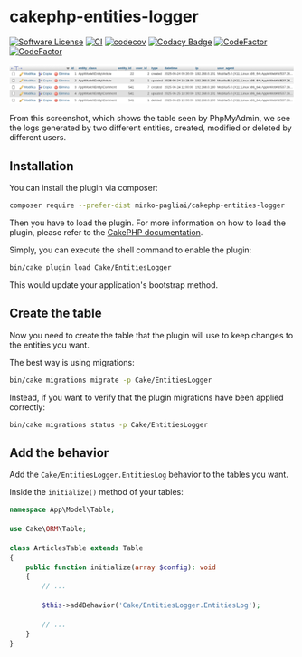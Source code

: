 # cakephp-entities-logger

[![Software License](https://img.shields.io/badge/license-MIT-brightgreen.svg?style=flat-square)](LICENSE.txt)
[![CI](https://github.com/mirko-pagliai/cakephp-entities-logger/actions/workflows/ci.yml/badge.svg)](https://github.com/mirko-pagliai/cakephp-entities-logger/actions/workflows/ci.yml)
[![codecov](https://codecov.io/gh/mirko-pagliai/cakephp-entities-logger/graph/badge.svg?token=9yi4NCAADl)](https://codecov.io/gh/mirko-pagliai/cakephp-entities-logger)
[![Codacy Badge](https://app.codacy.com/project/badge/Grade/79152e0bd07a47c58daecd04aa6bc225)](https://app.codacy.com/gh/mirko-pagliai/cakephp-entities-logger/dashboard?utm_source=gh&utm_medium=referral&utm_content=&utm_campaign=Badge_grade)
[![CodeFactor](https://www.codefactor.io/repository/github/mirko-pagliai/cakephp-entities-logger/badge)](https://www.codefactor.io/repository/github/mirko-pagliai/cakephp-entities-logger)
[![CodeFactor](https://www.codefactor.io/repository/github/mirko-pagliai/cakephp-essentials/badge)](https://www.codefactor.io/repository/github/mirko-pagliai/cakephp-essentials)

![screenshot_phpmyadmin.png](docs/screenshot_phpmyadmin.png)

From this screenshot, which shows the table seen by PhpMyAdmin, we see the logs generated by two different entities,
created, modified or deleted by different users.

## Installation
You can install the plugin via composer:
```bash
composer require --prefer-dist mirko-pagliai/cakephp-entities-logger
```

Then you have to load the plugin. For more information on how to load the plugin,
please refer to the [CakePHP documentation](https://book.cakephp.org/5/en/plugins.html#loading-a-plugin).

Simply, you can execute the shell command to enable the plugin:
```bash
bin/cake plugin load Cake/EntitiesLogger
```
This would update your application's bootstrap method.

## Create the table
Now you need to create the table that the plugin will use to keep changes to the entities you want.

The best way is using migrations:
```bash
bin/cake migrations migrate -p Cake/EntitiesLogger
```

Instead, if you want to verify that the plugin migrations have been applied correctly:
```bash
bin/cake migrations status -p Cake/EntitiesLogger
```

## Add the behavior

Add the `Cake/EntitiesLogger.EntitiesLog` behavior to the tables you want.

Inside the `initialize()` method of your tables:
```php
namespace App\Model\Table;

use Cake\ORM\Table;

class ArticlesTable extends Table
{
    public function initialize(array $config): void
    {
        // ...
        
        $this->addBehavior('Cake/EntitiesLogger.EntitiesLog');
        
        // ...
    }
}
```
